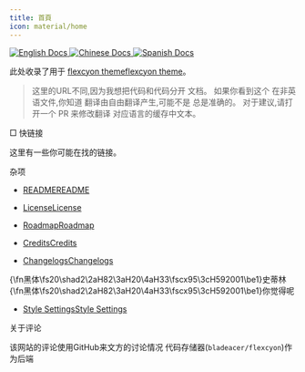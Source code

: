 ```yaml
---
title: 首頁
icon: material/home
---
```


<p align="left">
  <a href="https://app.readthedocs.org/projects/flexcyon-docs/">
    <img alt="English Docs" src="https://img.shields.io/readthedocs/flexcyon-docs?style=for-the-badge&label=English%20Docs" referrerpolicy="noreferrer">
  </a>
  <a href="https://app.readthedocs.org/projects/flexcyon-docs-cn/">
    <img alt="Chinese Docs" src="https://img.shields.io/readthedocs/flexcyon-docs-cn?style=for-the-badge&label=Chinese%20Docs" referrerpolicy="noreferrer">
  </a>
  <a href="https://app.readthedocs.org/projects/flexcyon-docs-es/">
    <img alt="Spanish Docs" src="https://img.shields.io/readthedocs/flexcyon-docs-es?style=for-the-badge&label=Spanish%20Docs" referrerpolicy="noreferrer">
  </a>
</p>

此处收录了用于
[flexcyon theme](https://github.com/bladeacer/flexcyon)[flexcyon theme](https://github.com/bladeacer/flexcyon)。
> 这里的URL不同,因为我想把代码和代码分开
> 文档。 如果你看到这个 在非英语文件,你知道
> 翻译由自由翻译产生,可能不是
> 总是准确的。 对于建议,请打开一个 PR 来修改翻译
> 对应语言的缓存中文本。

□ 快链接

这里有一些你可能在找的链接。

杂项

- [README](./README/index.md)[README](./README/index.md)

- [License](./README/license.md)[License](./README/license.md)

- [Roadmap](./README/roadmap.md)[Roadmap](./README/roadmap.md)

- [Credits](./credits/index.md)[Credits](./credits/index.md)

- [Changelogs](./changelogs/index.md)[Changelogs](./changelogs/index.md)

{\fn黑体\fs20\shad2\2aH82\3aH20\4aH33\fscx95\3cH592001\be1}史蒂林 {\fn黑体\fs20\shad2\2aH82\3aH20\4aH33\fscx95\3cH592001\be1}你觉得呢

- [Style Settings](./Styling/Style-Settings/index.md)[Style Settings](./Styling/Style-Settings/index.md)

关于评论

该网站的评论使用GitHub来文方的讨论情况
代码存储器(`bladeacer/flexcyon`)作为后端
